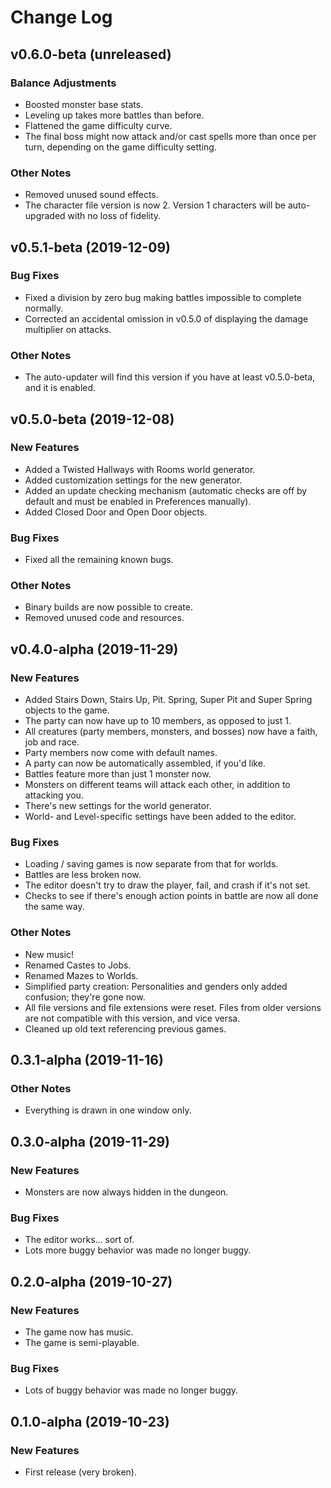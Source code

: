 # **Change Log**

## v0.6.0-beta (unreleased)

### Balance Adjustments
* Boosted monster base stats.
* Leveling up takes more battles than before.
* Flattened the game difficulty curve.
* The final boss might now attack and/or cast spells more than once per turn, depending on the game difficulty setting.

### Other Notes
* Removed unused sound effects.
* The character file version is now 2. Version 1 characters will be auto-upgraded with no loss of fidelity.

## v0.5.1-beta (2019-12-09)
### Bug Fixes
* Fixed a division by zero bug making battles impossible to complete normally.
* Corrected an accidental omission in v0.5.0 of displaying the damage multiplier on attacks.

### Other Notes
* The auto-updater will find this version if you have at least v0.5.0-beta, and it is enabled.

## v0.5.0-beta (2019-12-08)
### New Features
* Added a Twisted Hallways with Rooms world generator.
* Added customization settings for the new generator.
* Added an update checking mechanism (automatic checks are off by default and must be enabled in Preferences manually).
* Added Closed Door and Open Door objects.

### Bug Fixes
* Fixed all the remaining known bugs.

### Other Notes 
* Binary builds are now possible to create.
* Removed unused code and resources.

## v0.4.0-alpha (2019-11-29)
### New Features
* Added Stairs Down, Stairs Up, Pit. Spring, Super Pit and Super Spring objects to the game.
* The party can now have up to 10 members, as opposed to just 1.
* All creatures (party members, monsters, and bosses) now have a faith, job and race.
* Party members now come with default names.
* A party can now be automatically assembled, if you'd like.
* Battles feature more than just 1 monster now.
* Monsters on different teams will attack each other, in addition to attacking you.
* There's new settings for the world generator.
* World- and Level-specific settings have been added to the editor.

### Bug Fixes
* Loading / saving games is now separate from that for worlds.
* Battles are less broken now.
* The editor doesn't try to draw the player, fail, and crash if it's not set.
* Checks to see if there's enough action points in battle are now all done the same way.

### Other Notes
* New music!
* Renamed Castes to Jobs.
* Renamed Mazes to Worlds.
* Simplified party creation: Personalities and genders only added confusion; they're gone now.
* All file versions and file extensions were reset. Files from older versions are not compatible with this version, and vice versa.
* Cleaned up old text referencing previous games.

## 0.3.1-alpha (2019-11-16)
### Other Notes
* Everything is drawn in one window only.

## 0.3.0-alpha (2019-11-29)
### New Features
* Monsters are now always hidden in the dungeon.

### Bug Fixes
* The editor works... sort of.
* Lots more buggy behavior was made no longer buggy.

## 0.2.0-alpha (2019-10-27)
### New Features
* The game now has music. 
* The game is semi-playable.

### Bug Fixes
* Lots of buggy behavior was made no longer buggy.

## 0.1.0-alpha (2019-10-23)
### New Features
* First release (very broken).
